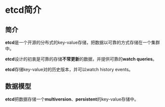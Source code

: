 # etcd简介
## 简介
**etcd**是一个开源的分布式的key-value存储，把数据以可靠的方式存储在一个集群中。

**etcd**设计的初衷是可靠的存储**不常更新**的数据，并提供可靠的**watch queries**。

**etcd**存储key-value对的历史版本，并可以watch history events。

## 数据模型
**etcd**把数据存储一个**multiversion**、**persistent**的key-value存储中。
